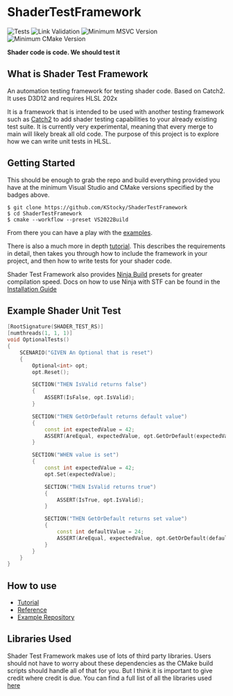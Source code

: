 # ShaderTestFramework

![Tests](https://github.com/KStocky/ShaderTestFramework/actions/workflows/BuildAndRunTests.yml/badge.svg)
![Link Validation](https://github.com/KStocky/ShaderTestFramework/actions/workflows/LinkValidation.yml/badge.svg)
![Minimum MSVC Version](https://byob.yarr.is/KStocky/ShaderTestFramework/MinMSVCVersion)
![Minimum CMake Version](https://img.shields.io/endpoint?url=https://gist.githubusercontent.com/KStocky/fc80ff760df6627ccc295d486a54824c/raw/MinCMakeVersion.json)

**Shader code is code. We should test it**

## What is Shader Test Framework

An automation testing framework for testing shader code. Based on Catch2. It uses D3D12 and requires HLSL 202x

It is a framework that is intended to be used with another testing framework such as [Catch2](https://github.com/catchorg/Cat2/tree/devel) to add shader testing capabilities to your already existing test suite. It is currently very experimental, meaning that every merge to main will likely break all old code. The purpose of this project is to explore how we can write unit tests in HLSL.

## Getting Started

This should be enough to grab the repo and build everything provided you have at the minimum Visual Studio and CMake versions specified by the badges above.
```
$ git clone https://github.com/KStocky/ShaderTestFramework
$ cd ShaderTestFramework
$ cmake --workflow --preset VS2022Build
```

From there you can have a play with the [examples](./examples).

There is also a much more in depth [tutorial](docs/Tutorial.md). This describes the requirements in detail, then takes you through how to include the framework in your project, and then how to write tests for your shader code.

Shader Test Framework also provides [Ninja Build](https://ninja-build.org/) presets for greater compilation speed. Docs on how to use Ninja with STF can be found in the [Installation Guide](./docs/InstallationGuide.md)

## Example Shader Unit Test

```c++
[RootSignature(SHADER_TEST_RS)]
[numthreads(1, 1, 1)]
void OptionalTests()
{
    SCENARIO("GIVEN An Optional that is reset")
    {
        Optional<int> opt;
        opt.Reset();

        SECTION("THEN IsValid returns false")
        {
            ASSERT(IsFalse, opt.IsValid);
        }

        SECTION("THEN GetOrDefault returns default value")
        {
            const int expectedValue = 42;
            ASSERT(AreEqual, expectedValue, opt.GetOrDefault(expectedValue));
        }

        SECTION("WHEN value is set")
        {
            const int expectedValue = 42;
            opt.Set(expectedValue);

            SECTION("THEN IsValid returns true")
            {
                ASSERT(IsTrue, opt.IsValid);
            }

            SECTION("THEN GetOrDefault returns set value")
            {
                const int defaultValue = 24;
                ASSERT(AreEqual, expectedValue, opt.GetOrDefault(defaultValue));
            }
        }
    }
}
```

## How to use

- [Tutorial](./docs/Tutorial.md)
- [Reference](./docs/ShaderTestFramework.md)
- [Example Repository](https://github.com/KStocky/ShaderTestFrameworkExamples)

## Libraries Used

Shader Test Framework makes use of lots of third party libraries. Users should not have to worry about these dependencies as the CMake build scripts should handle all of that for you. But I think it is important to give credit where credit is due.
You can find a full list of all the libraries used [here](./docs/ThirdPartyLibraries.md)